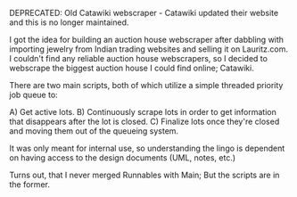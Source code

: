 DEPRECATED: Old Catawiki webscraper - Catawiki updated their website and this is no longer maintained.

I got the idea for building an auction house webscraper after dabbling with importing jewelry from Indian trading websites and selling it on Lauritz.com.
I couldn't find any reliable auction house webscrapers, so I decided to webscrape the biggest auction house I could find online; Catawiki.

There are two main scripts, both of which utilize a simple threaded priority job queue to:

A) Get active lots.
B) Continuously scrape lots in order to get information that disappears after the lot is closed.
C) Finalize lots once they're closed and moving them out of the queueing system.

 It was only meant for internal use, so understanding the lingo is dependent on having access to the design documents (UML, notes, etc.)

Turns out, that I never merged Runnables with Main; But the scripts are in the former.
